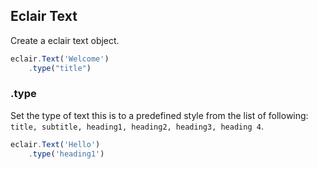 ## Eclair Text
Create a eclair text object.
```javascript
eclair.Text('Welcome')
    .type("title")
```
### .type
Set the type of text this is to a predefined style from the list of following: `title, subtitle, heading1, heading2, heading3, heading 4`.    
```javascript
eclair.Text('Hello')
    .type('heading1')
```
